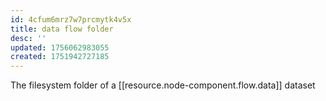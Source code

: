 ```yaml
---
id: 4cfum6mrz7w7prcmytk4v5x
title: data flow folder
desc: ''
updated: 1756062983055
created: 1751942727185
---
```


The filesystem folder of a [[resource.node-component.flow.data]] dataset
